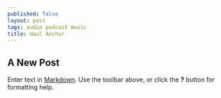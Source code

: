 ```yaml
---
published: false
layout: post
tags: audio podcast music
title: Haul Anchor
---
```

## A New Post

Enter text in [Markdown](http://daringfireball.net/projects/markdown/). Use the toolbar above, or click the **?** button for formatting help.
